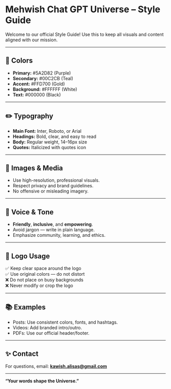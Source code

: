 # Mehwish Chat GPT Universe – Style Guide

Welcome to our official Style Guide! Use this to keep all visuals and content aligned with our mission.

---

## 🎨 Colors

- **Primary:** #5A2D82 (Purple)
- **Secondary:** #00C2CB (Teal)
- **Accent:** #FFD700 (Gold)
- **Background:** #FFFFFF (White)
- **Text:** #000000 (Black)

---

## ✏️ Typography

- **Main Font:** Inter, Roboto, or Arial
- **Headings:** Bold, clear, and easy to read
- **Body:** Regular weight, 14–16px size
- **Quotes:** Italicized with quotes icon

---

## 📸 Images & Media

- Use high-resolution, professional visuals.
- Respect privacy and brand guidelines.
- No offensive or misleading imagery.

---

## 📢 Voice & Tone

- **Friendly**, **inclusive**, and **empowering**.
- Avoid jargon — write in plain language.
- Emphasize community, learning, and ethics.

---

## 🪪 Logo Usage

✅ Keep clear space around the logo  
✅ Use original colors — do not distort  
❌ Do not place on busy backgrounds  
❌ Never modify or crop the logo

---

## 📚 Examples

- Posts: Use consistent colors, fonts, and hashtags.
- Videos: Add branded intro/outro.
- PDFs: Use our official header/footer.

---

## ✨ Contact

For questions, email: **kawish.alisas@gmail.com**

---

**“Your words shape the Universe.”**
